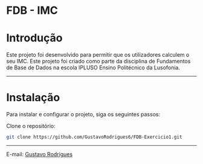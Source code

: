 # FDB - IMC

# Introdução
Este projeto foi desenvolvido para permitir que os utilizadores calculem o seu IMC. Este projeto foi criado como parte da disciplina de Fundamentos de Base de Dados na escola IPLUSO Ensino Politécnico da Lusofonia.
***
# Instalação
Para instalar e configurar o projeto, siga os seguintes passos:

Clone o repositório:
```sh
git clone https://github.com/GustavoRodrigues6/FDB-Exercicio1.git
```
***

E-mail:
[Gustavo Rodrigues](mailto:gurodriguesalves12@gmail.com)  



